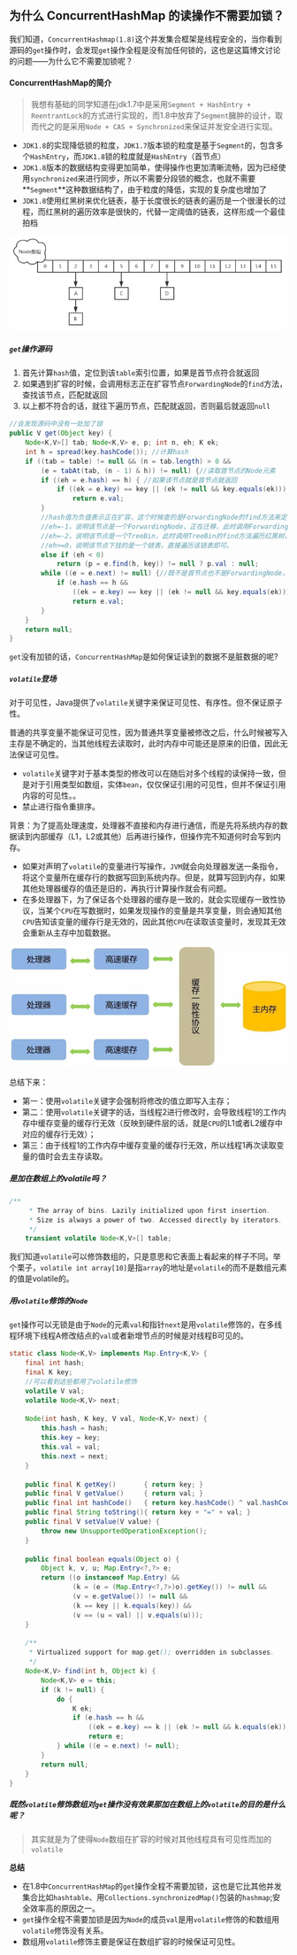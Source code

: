 ## 为什么 ConcurrentHashMap 的读操作不需要加锁？

我们知道，`ConcurrentHashmap(1.8)`这个并发集合框架是线程安全的，当你看到源码的`get`操作时，会发现`get`操作全程是没有加任何锁的，这也是这篇博文讨论的问题——为什么它不需要加锁呢？



#### **ConcurrentHashMap的简介**

> 我想有基础的同学知道在jdk1.7中是采用`Segment + HashEntry + ReentrantLock`的方式进行实现的，而1.8中放弃了`Segment`臃肿的设计，取而代之的是采用`Node + CAS + Synchronized`来保证并发安全进行实现。

- `JDK1.8`的实现降低锁的粒度，`JDK1.7`版本锁的粒度是基于`Segment`的，包含多个`HashEntry`，而`JDK1.8`锁的粒度就是`HashEntry`（首节点）
- `JDK1.8`版本的数据结构变得更加简单，使得操作也更加清晰流畅，因为已经使用`synchronized`来进行同步，所以不需要分段锁的概念，也就不需要**`Segment`**这种数据结构了，由于粒度的降低，实现的复杂度也增加了
- `JDK1.8`使用红黑树来优化链表，基于长度很长的链表的遍历是一个很漫长的过程，而红黑树的遍历效率是很快的，代替一定阈值的链表，这样形成一个最佳拍档



![为什么ConcurrentHashMap的读操作不需要加锁-images-01](https://github.com/GoldWater16/GoldWater/blob/master/precipitation/images/%E4%B8%BA%E4%BB%80%E4%B9%88ConcurrentHashMap%E7%9A%84%E8%AF%BB%E6%93%8D%E4%BD%9C%E4%B8%8D%E9%9C%80%E8%A6%81%E5%8A%A0%E9%94%81-images/%E4%B8%BA%E4%BB%80%E4%B9%88ConcurrentHashMap%E7%9A%84%E8%AF%BB%E6%93%8D%E4%BD%9C%E4%B8%8D%E9%9C%80%E8%A6%81%E5%8A%A0%E9%94%81-images-01.png?raw=true)



##### **`get`操作源码**

1. 首先计算`hash`值，定位到该`table`索引位置，如果是首节点符合就返回
2. 如果遇到扩容的时候，会调用标志正在扩容节点`ForwardingNode`的`find`方法，查找该节点，匹配就返回
3. 以上都不符合的话，就往下遍历节点，匹配就返回，否则最后就返回`null`

```java
//会发现源码中没有一处加了锁
public V get(Object key) {
    Node<K,V>[] tab; Node<K,V> e, p; int n, eh; K ek;
    int h = spread(key.hashCode()); //计算hash
    if ((tab = table) != null && (n = tab.length) > 0 &&
        (e = tabAt(tab, (n - 1) & h)) != null) {//读取首节点的Node元素
        if ((eh = e.hash) == h) { //如果该节点就是首节点就返回
            if ((ek = e.key) == key || (ek != null && key.equals(ek)))
                return e.val;
        }
        //hash值为负值表示正在扩容，这个时候查的是ForwardingNode的find方法来定位到nextTable来
        //eh=-1，说明该节点是一个ForwardingNode，正在迁移，此时调用ForwardingNode的find方法去nextTable里找。
        //eh=-2，说明该节点是一个TreeBin，此时调用TreeBin的find方法遍历红黑树，由于红黑树有可能正在旋转变色，所以find里会有读写锁。
        //eh>=0，说明该节点下挂的是一个链表，直接遍历该链表即可。
        else if (eh < 0)
            return (p = e.find(h, key)) != null ? p.val : null;
        while ((e = e.next) != null) {//既不是首节点也不是ForwardingNode，那就往下遍历
            if (e.hash == h &&
                ((ek = e.key) == key || (ek != null && key.equals(ek))))
                return e.val;
        }
    }
    return null;
}
```

`get`没有加锁的话，`ConcurrentHashMap`是如何保证读到的数据不是脏数据的呢?



##### **`volatile`登场**

对于可见性，Java提供了`volatile`关键字来保证可见性、有序性。但不保证原子性。

普通的共享变量不能保证可见性，因为普通共享变量被修改之后，什么时候被写入主存是不确定的，当其他线程去读取时，此时内存中可能还是原来的旧值，因此无法保证可见性。

- `volatile`关键字对于基本类型的修改可以在随后对多个线程的读保持一致，但是对于引用类型如数组，实体`bean`，仅仅保证引用的可见性，但并不保证引用内容的可见性。。
- 禁止进行指令重排序。



背景：为了提高处理速度，处理器不直接和内存进行通信，而是先将系统内存的数据读到内部缓存（L1，L2或其他）后再进行操作，但操作完不知道何时会写到内存。



- 如果对声明了`volatile`的变量进行写操作，`JVM`就会向处理器发送一条指令，将这个变量所在缓存行的数据写回到系统内存。但是，就算写回到内存，如果其他处理器缓存的值还是旧的，再执行计算操作就会有问题。
- 在多处理器下，为了保证各个处理器的缓存是一致的，就会实现缓存一致性协议，当某个`CPU`在写数据时，如果发现操作的变量是共享变量，则会通知其他`CPU`告知该变量的缓存行是无效的，因此其他`CPU`在读取该变量时，发现其无效会重新从主存中加载数据。



![为什么ConcurrentHashMap的读操作不需要加锁-images-02](https://github.com/GoldWater16/GoldWater/blob/master/precipitation/images/%E4%B8%BA%E4%BB%80%E4%B9%88ConcurrentHashMap%E7%9A%84%E8%AF%BB%E6%93%8D%E4%BD%9C%E4%B8%8D%E9%9C%80%E8%A6%81%E5%8A%A0%E9%94%81-images/%E4%B8%BA%E4%BB%80%E4%B9%88ConcurrentHashMap%E7%9A%84%E8%AF%BB%E6%93%8D%E4%BD%9C%E4%B8%8D%E9%9C%80%E8%A6%81%E5%8A%A0%E9%94%81-images-02.png?raw=true)



总结下来：



- 第一：使用`volatile`关键字会强制将修改的值立即写入主存；
- 第二：使用`volatile`关键字的话，当线程2进行修改时，会导致线程1的工作内存中缓存变量的缓存行无效（反映到硬件层的话，就是`CPU`的L1或者L2缓存中对应的缓存行无效）；
- 第三：由于线程1的工作内存中缓存变量的缓存行无效，所以线程1再次读取变量的值时会去主存读取。



##### **是加在数组上的volatile吗？**

```java
/**
     * The array of bins. Lazily initialized upon first insertion.
     * Size is always a power of two. Accessed directly by iterators.
     */
    transient volatile Node<K,V>[] table;
```

我们知道`volatile`可以修饰数组的，只是意思和它表面上看起来的样子不同。举个栗子，`volatile int array[10]`是指`array`的地址是`volatile`的而不是数组元素的值是volatile的。



##### **用`volatile`修饰的`Node`**



`get`操作可以无锁是由于`Node`的元素`val`和指针`next`是用`volatile`修饰的，在多线程环境下线程A修改结点的`val`或者新增节点的时候是对线程B可见的。



```java
static class Node<K,V> implements Map.Entry<K,V> {
    final int hash;
    final K key;
    //可以看到这些都用了volatile修饰
    volatile V val;
    volatile Node<K,V> next;

    Node(int hash, K key, V val, Node<K,V> next) {
        this.hash = hash;
        this.key = key;
        this.val = val;
        this.next = next;
    }

    public final K getKey()       { return key; }
    public final V getValue()     { return val; }
    public final int hashCode()   { return key.hashCode() ^ val.hashCode(); }
    public final String toString(){ return key + "=" + val; }
    public final V setValue(V value) {
        throw new UnsupportedOperationException();
    }

    public final boolean equals(Object o) {
        Object k, v, u; Map.Entry<?,?> e;
        return ((o instanceof Map.Entry) &&
                (k = (e = (Map.Entry<?,?>)o).getKey()) != null &&
                (v = e.getValue()) != null &&
                (k == key || k.equals(key)) &&
                (v == (u = val) || v.equals(u)));
    }

    /**
     * Virtualized support for map.get(); overridden in subclasses.
     */
    Node<K,V> find(int h, Object k) {
        Node<K,V> e = this;
        if (k != null) {
            do {
                K ek;
                if (e.hash == h &&
                    ((ek = e.key) == k || (ek != null && k.equals(ek))))
                    return e;
            } while ((e = e.next) != null);
        }
        return null;
    }
}
```

##### **既然`volatile`修饰数组对`get`操作没有效果那加在数组上的`volatile`的目的是什么呢？**



> 其实就是为了使得`Node`数组在扩容的时候对其他线程具有可见性而加的`volatile`

**总结**

- 在1.8中`ConcurrentHashMap`的`get`操作全程不需要加锁，这也是它比其他并发集合比如`hashtable`、用`Collections.synchronizedMap()`包装的`hashmap`;安全效率高的原因之一。
- `get`操作全程不需要加锁是因为`Node`的成员`val`是用`volatile`修饰的和数组用`volatile`修饰没有关系。
- 数组用`volatile`修饰主要是保证在数组扩容的时候保证可见性。